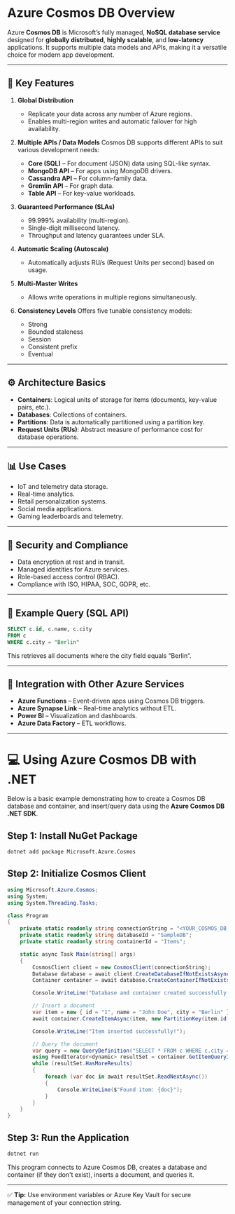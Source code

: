 # Azure Cosmos DB Overview

Azure **Cosmos DB** is Microsoft’s fully managed, **NoSQL database service** designed for **globally distributed**, **highly scalable**, and **low-latency** applications. It supports multiple data models and APIs, making it a versatile choice for modern app development.

---

## 🧩 Key Features

1. **Global Distribution**
   - Replicate your data across any number of Azure regions.
   - Enables multi-region writes and automatic failover for high availability.

2. **Multiple APIs / Data Models**
   Cosmos DB supports different APIs to suit various development needs:
   - **Core (SQL)** – For document (JSON) data using SQL-like syntax.
   - **MongoDB API** – For apps using MongoDB drivers.
   - **Cassandra API** – For column-family data.
   - **Gremlin API** – For graph data.
   - **Table API** – For key-value workloads.

3. **Guaranteed Performance (SLAs)**
   - 99.999% availability (multi-region).  
   - Single-digit millisecond latency.  
   - Throughput and latency guarantees under SLA.

4. **Automatic Scaling (Autoscale)**
   - Automatically adjusts RU/s (Request Units per second) based on usage.

5. **Multi-Master Writes**
   - Allows write operations in multiple regions simultaneously.

6. **Consistency Levels**
   Offers five tunable consistency models:
   - Strong  
   - Bounded staleness  
   - Session  
   - Consistent prefix  
   - Eventual

---

## ⚙️ Architecture Basics

- **Containers**: Logical units of storage for items (documents, key-value pairs, etc.).
- **Databases**: Collections of containers.
- **Partitions**: Data is automatically partitioned using a partition key.
- **Request Units (RUs)**: Abstract measure of performance cost for database operations.

---

## 📊 Use Cases

- IoT and telemetry data storage.
- Real-time analytics.
- Retail personalization systems.
- Social media applications.
- Gaming leaderboards and telemetry.

---

## 🔐 Security and Compliance

- Data encryption at rest and in transit.
- Managed identities for Azure services.
- Role-based access control (RBAC).
- Compliance with ISO, HIPAA, SOC, GDPR, etc.

---

## 🧠 Example Query (SQL API)

```sql
SELECT c.id, c.name, c.city
FROM c
WHERE c.city = "Berlin"
```

This retrieves all documents where the city field equals “Berlin”.

---

## 🚀 Integration with Other Azure Services

- **Azure Functions** – Event-driven apps using Cosmos DB triggers.
- **Azure Synapse Link** – Real-time analytics without ETL.
- **Power BI** – Visualization and dashboards.
- **Azure Data Factory** – ETL workflows.

---

# 💻 Using Azure Cosmos DB with .NET

Below is a basic example demonstrating how to create a Cosmos DB database and container, and insert/query data using the **Azure Cosmos DB .NET SDK**.

## Step 1: Install NuGet Package

```bash
dotnet add package Microsoft.Azure.Cosmos
```

## Step 2: Initialize Cosmos Client

```csharp
using Microsoft.Azure.Cosmos;
using System;
using System.Threading.Tasks;

class Program
{
    private static readonly string connectionString = "<YOUR_COSMOS_DB_CONNECTION_STRING>";
    private static readonly string databaseId = "SampleDB";
    private static readonly string containerId = "Items";

    static async Task Main(string[] args)
    {
        CosmosClient client = new CosmosClient(connectionString);
        Database database = await client.CreateDatabaseIfNotExistsAsync(databaseId);
        Container container = await database.CreateContainerIfNotExistsAsync(containerId, "/id");

        Console.WriteLine("Database and container created successfully!");

        // Insert a document
        var item = new { id = "1", name = "John Doe", city = "Berlin" };
        await container.CreateItemAsync(item, new PartitionKey(item.id));

        Console.WriteLine("Item inserted successfully!");

        // Query the document
        var query = new QueryDefinition("SELECT * FROM c WHERE c.city = @city").WithParameter("@city", "Berlin");
        using FeedIterator<dynamic> resultSet = container.GetItemQueryIterator<dynamic>(query);
        while (resultSet.HasMoreResults)
        {
            foreach (var doc in await resultSet.ReadNextAsync())
            {
                Console.WriteLine($"Found item: {doc}");
            }
        }
    }
}
```

## Step 3: Run the Application

```bash
dotnet run
```

This program connects to Azure Cosmos DB, creates a database and container (if they don't exist), inserts a document, and queries it.

---

✅ **Tip:** Use environment variables or Azure Key Vault for secure management of your connection string.
